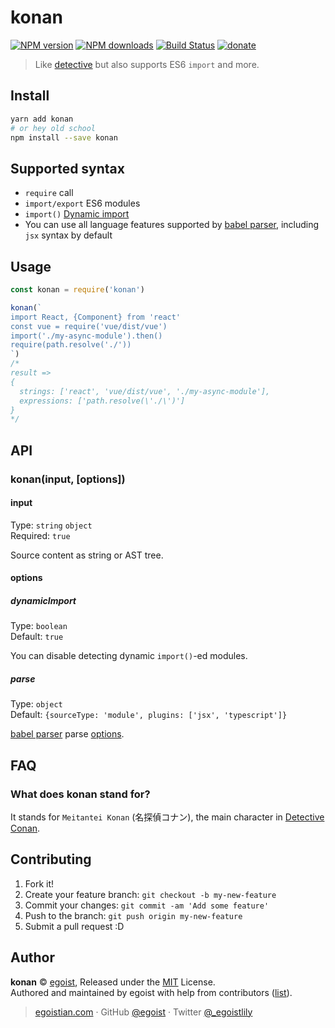 # konan

[![NPM version](https://img.shields.io/npm/v/konan.svg?style=flat)](https://npmjs.com/package/konan) [![NPM downloads](https://img.shields.io/npm/dm/konan.svg?style=flat)](https://npmjs.com/package/konan) [![Build Status](https://img.shields.io/circleci/project/egoist/konan/master.svg?style=flat)](https://circleci.com/gh/egoist/konan) [![donate](https://img.shields.io/badge/$-donate-ff69b4.svg?maxAge=2592000&style=flat)](https://github.com/egoist/donate)

> Like [detective](https://github.com/substack/node-detective) but also supports ES6 `import` and more.

## Install

```bash
yarn add konan
# or hey old school
npm install --save konan
```

## Supported syntax

- `require` call
- `import/export` ES6 modules
- `import()` [Dynamic import](https://github.com/tc39/proposal-dynamic-import)
- You can use all language features supported by [babel parser](https://github.com/babel/babel/tree/master/packages/babel-parser), including `jsx` syntax by default

## Usage

```js
const konan = require('konan')

konan(`
import React, {Component} from 'react'
const vue = require('vue/dist/vue')
import('./my-async-module').then()
require(path.resolve('./'))
`)
/*
result =>
{
  strings: ['react', 'vue/dist/vue', './my-async-module'],
  expressions: ['path.resolve(\'./\')']
}
*/
```

## API

### konan(input, [options])

#### input

Type: `string` `object`<br>
Required: `true`

Source content as string or AST tree.

#### options

##### dynamicImport

Type: `boolean`<br>
Default: `true`

You can disable detecting dynamic `import()`-ed modules.

##### parse

Type: `object`<br>
Default: `{sourceType: 'module', plugins: ['jsx', 'typescript']}`

[babel parser](https://github.com/babel/babel/tree/master/packages/babel-parser) parse [options](https://babeljs.io/docs/en/next/babel-parser.html#options).

## FAQ

### What does konan stand for?

It stands for `Meitantei Konan` (名探偵コナン), the main character in [Detective Conan](https://en.wikipedia.org/wiki/Case_Closed).

## Contributing

1. Fork it!
2. Create your feature branch: `git checkout -b my-new-feature`
3. Commit your changes: `git commit -am 'Add some feature'`
4. Push to the branch: `git push origin my-new-feature`
5. Submit a pull request :D


## Author

**konan** © [egoist](https://github.com/egoist), Released under the [MIT](./LICENSE) License.<br>
Authored and maintained by egoist with help from contributors ([list](https://github.com/egoist/konan/contributors)).

> [egoistian.com](https://egoistian.com) · GitHub [@egoist](https://github.com/egoist) · Twitter [@_egoistlily](https://twitter.com/_egoistlily)
